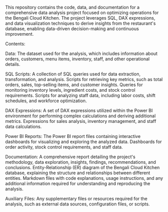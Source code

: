 This repository contains the code, data, and documentation for a comprehensive data analysis project focused on optimizing operations for the Bengali Cloud Kitchen. The project leverages SQL, DAX expressions, and data visualization techniques to derive insights from the restaurant's database, enabling data-driven decision-making and continuous improvement.

Contents:

Data:
The dataset used for the analysis, which includes information about orders, customers, menu items, inventory, staff, and other operational details.

SQL Scripts:
A collection of SQL queries used for data extraction, transformation, and analysis.
Scripts for retrieving key metrics, such as total orders, sales, top-selling items, and customer insights.
Queries for monitoring inventory levels, ingredient costs, and stock control requirements.
Scripts for analyzing staff data, including labor costs, shift schedules, and workforce optimization.

DAX Expressions:
A set of DAX expressions utilized within the Power BI environment for performing complex calculations and deriving additional metrics.
Expressions for sales analysis, inventory management, and staff data calculations.

Power BI Reports:
The Power BI report files containing interactive dashboards for visualizing and exploring the analyzed data.
Dashboards for order activity, stock control requirements, and staff data.

Documentation:
A comprehensive report detailing the project's methodology, data exploration, insights, findings, recommendations, and conclusions.
Entity-Relationship (ER) diagram of the Bengali Cloud Kitchen database, explaining the structure and relationships between different entities.
Markdown files with code explanations, usage instructions, and any additional information required for understanding and reproducing the analysis.

Auxiliary Files:
Any supplementary files or resources required for the analysis, such as external data sources, configuration files, or scripts.
